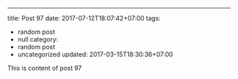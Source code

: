 ---
title: Post 97
date: 2017-07-12T18:07:42+07:00
tags:
  - random post
  - null
category:
  - random post
  - uncategorized
updated: 2017-03-15T18:30:36+07:00

This is content of post 97